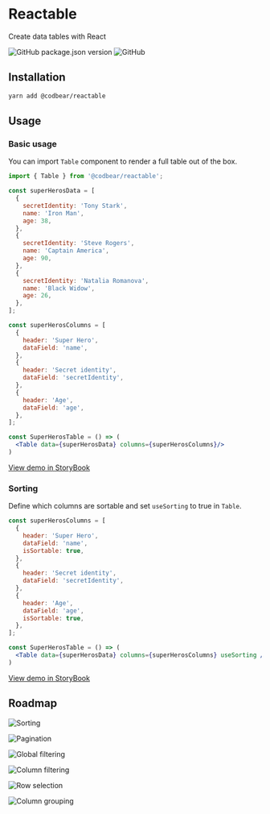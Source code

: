 # Reactable
Create data tables with React

![GitHub package.json version](https://img.shields.io/github/package-json/v/codbear/reactable?style=for-the-badge)
![GitHub](https://img.shields.io/github/license/codbear/reactable?color=97c423&style=for-the-badge)

## Installation
```bash
yarn add @codbear/reactable
```

## Usage

### Basic usage

You can import `Table` component to render a full table out of the box.
```jsx
import { Table } from '@codbear/reactable';

const superHerosData = [
  {
    secretIdentity: 'Tony Stark',
    name: 'Iron Man',
    age: 38,
  },
  {
    secretIdentity: 'Steve Rogers',
    name: 'Captain America',
    age: 90,
  },
  {
    secretIdentity: 'Natalia Romanova',
    name: 'Black Widow',
    age: 26,
  },
];

const superHerosColumns = [
  {
    header: 'Super Hero',
    dataField: 'name',
  },
  {
    header: 'Secret identity',
    dataField: 'secretIdentity',
  },
  {
    header: 'Age',
    dataField: 'age',
  },
];

const SuperHerosTable = () => (
  <Table data={superHerosData} columns={superHerosColumns}/>
)
```
[View demo in StoryBook](https://codbear.github.io/reactable/?path=/story/table--default)

### Sorting

Define which columns are sortable and set `useSorting` to true in `Table`.
```jsx
const superHerosColumns = [
  {
    header: 'Super Hero',
    dataField: 'name',
    isSortable: true,
  },
  {
    header: 'Secret identity',
    dataField: 'secretIdentity',
  },
  {
    header: 'Age',
    dataField: 'age',
    isSortable: true,
  },
];

const SuperHerosTable = () => (
  <Table data={superHerosData} columns={superHerosColumns} useSorting />
)
```
[View demo in StoryBook](https://codbear.github.io/reactable/?path=/story/table--sorting)

## Roadmap

![Sorting](https://img.shields.io/badge/sorting-done-success?style=for-the-badge)

![Pagination](https://img.shields.io/badge/pagination-next-critical?style=for-the-badge)

![Global filtering](https://img.shields.io/badge/table_global_filtering-later-important?style=for-the-badge)

![Column filtering](https://img.shields.io/badge/column_filtering-backlog-informational?style=for-the-badge)

![Row selection](https://img.shields.io/badge/row_selection-backlog-informational?style=for-the-badge)

![Column grouping](https://img.shields.io/badge/column_grouping-backlog-informational?style=for-the-badge)
